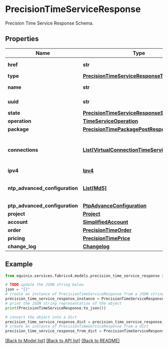 # PrecisionTimeServiceResponse

Precision Time Service Response Schema.

## Properties

Name | Type | Description | Notes
------------ | ------------- | ------------- | -------------
**href** | **str** | Precision Time Service URI. | 
**type** | [**PrecisionTimeServiceResponseType**](PrecisionTimeServiceResponseType.md) |  | 
**name** | **str** | Precision Time Service Name. | [optional] 
**uuid** | **str** | Precision Time Service UUID. | 
**state** | [**PrecisionTimeServiceResponseState**](PrecisionTimeServiceResponseState.md) |  | 
**operation** | [**TimeServiceOperation**](TimeServiceOperation.md) |  | [optional] 
**package** | [**PrecisionTimePackagePostResponse**](PrecisionTimePackagePostResponse.md) |  | 
**connections** | [**List[VirtualConnectionTimeServiceResponse]**](VirtualConnectionTimeServiceResponse.md) | Fabric Connections associated with Precision Time Service. | [optional] 
**ipv4** | [**Ipv4**](Ipv4.md) |  | [optional] 
**ntp_advanced_configuration** | [**List[Md5]**](Md5.md) | NTP Advanced configuration - MD5 Authentication. | [optional] 
**ptp_advanced_configuration** | [**PtpAdvanceConfiguration**](PtpAdvanceConfiguration.md) |  | [optional] 
**project** | [**Project**](Project.md) |  | [optional] 
**account** | [**SimplifiedAccount**](SimplifiedAccount.md) |  | [optional] 
**order** | [**PrecisionTimeOrder**](PrecisionTimeOrder.md) |  | [optional] 
**pricing** | [**PrecisionTimePrice**](PrecisionTimePrice.md) |  | [optional] 
**change_log** | [**Changelog**](Changelog.md) |  | [optional] 

## Example

```python
from equinix.services.fabricv4.models.precision_time_service_response import PrecisionTimeServiceResponse

# TODO update the JSON string below
json = "{}"
# create an instance of PrecisionTimeServiceResponse from a JSON string
precision_time_service_response_instance = PrecisionTimeServiceResponse.from_json(json)
# print the JSON string representation of the object
print(PrecisionTimeServiceResponse.to_json())

# convert the object into a dict
precision_time_service_response_dict = precision_time_service_response_instance.to_dict()
# create an instance of PrecisionTimeServiceResponse from a dict
precision_time_service_response_from_dict = PrecisionTimeServiceResponse.from_dict(precision_time_service_response_dict)
```
[[Back to Model list]](../README.md#documentation-for-models) [[Back to API list]](../README.md#documentation-for-api-endpoints) [[Back to README]](../README.md)



